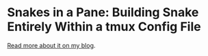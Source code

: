 # Snakes in a Pane: Building Snake Entirely Within a tmux Config File

[Read more about it on my blog](https://willhbr.net/2025/03/20/snakes-in-a-pane/).
